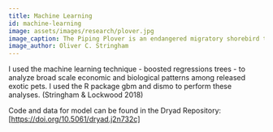 ```yaml
---
title: Machine Learning
id: machine-learning
image: assets/images/research/plover.jpg
image_caption: The Piping Plover is an endangered migratory shorebird that breeds in the Northeast US. 
image_author: Oliver C. Stringham
---
```



I used the machine learning technique - boosted regressions trees - to analyze broad scale economic and biological patterns among released exotic pets. I used the R package gbm and dismo to perform these analyses. (Stringham & Lockwood 2018)

Code and data for model can be found in the Dryad Repository: [https://doi.org/10.5061/dryad.j2n732c]